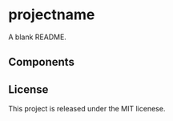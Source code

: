 # projectname
A blank README.

## Components

## License
This project is released under the MIT licenese.